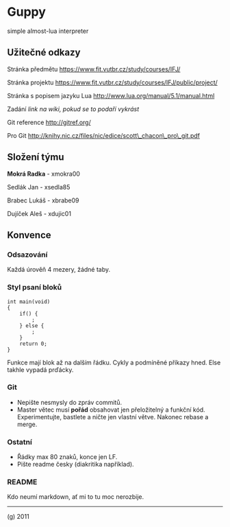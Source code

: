 Guppy
=====

simple almost-lua interpreter


Užitečné odkazy
---------------

Stránka předmětu https://www.fit.vutbr.cz/study/courses/IFJ/

Stránka projektu https://www.fit.vutbr.cz/study/courses/IFJ/public/project/

Stránka s popisem jazyku Lua http://www.lua.org/manual/5.1/manual.html

Zadání *link na wiki, pokud se to podaří vykrást*

Git reference http://gitref.org/

Pro Git http://knihy.nic.cz/files/nic/edice/scott\_chacon\_pro\_git.pdf


Složení týmu
------------

**Mokrá Radka** - xmokra00

Sedlák Jan - xsedla85

Brabec Lukáš - xbrabe09

Dujíček Aleš - xdujic01


Konvence
--------

### Odsazování
Každá úrověň 4 mezery, žádné taby.

### Styl psaní bloků
    int main(void)
    {
        if() {
            ;
        } else {
            ;
        }
        return 0;
    }
Funkce mají blok až na dalším řádku. Cykly a podmíněné příkazy hned. Else takhle vypadá prďácky.

### Git
* Nepište nesmysly do zpráv commitů.
* Master větec musí **pořád** obsahovat jen přeložitelný a funkční kód. Experimentujte, bastlete a ničte jen vlastní větve. Nakonec rebase a merge.

### Ostatní
* Řádky max 80 znaků, konce jen LF.
* Pište readme česky (diakritika například).


### README
Kdo neumí markdown, ať mi to tu moc nerozbije.

* * *

(g) 2011
